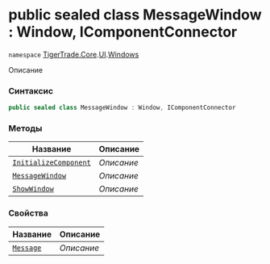 
# public sealed class MessageWindow : Window, IComponentConnector
`namespace` [TigerTrade.Core](../../../TigerTrade.Core.md).[UI](../../../TigerTrade.Core/UI.md).[Windows](../../../TigerTrade.Core/UI/Windows.md)



Описание

### Синтаксис
```csharp
public sealed class MessageWindow : Window, IComponentConnector
```


### Методы
| Название | Описание |
| --- | --- |
| [`InitializeComponent`](./MessageWindow.cs/Методы/InitializeComponent.md) | *Описание* |
| [`MessageWindow`](./MessageWindow.cs/Методы/MessageWindow.md) | *Описание* |
| [`ShowWindow`](./MessageWindow.cs/Методы/ShowWindow.md) | *Описание* |

### Свойства
| Название | Описание |
| --- | --- |
| [`Message`](./MessageWindow.cs/Свойства/Message.md) | *Описание* |



